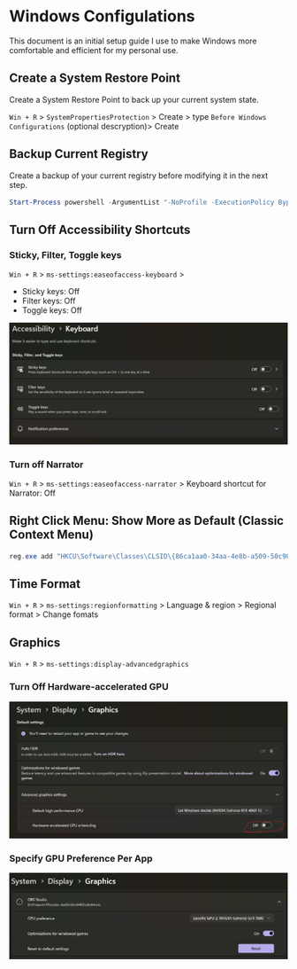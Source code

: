 # Windows Configulations

This document is an initial setup guide I use to make Windows more comfortable and efficient for my personal use.

## Create a System Restore Point

Create a System Restore Point to back up your current system state.

`Win + R` > `SystemPropertiesProtection` > Create >  type `Before Windows Configurations` (optional descryption)> Create

## Backup Current Registry

Create a backup of your current registry before modifying it in the next step.

```ps1
Start-Process powershell -ArgumentList "-NoProfile -ExecutionPolicy Bypass -File `"$(Resolve-Path .\scripts\Backup-Registry-HKCU.ps1)`"" -Verb RunAs
```

## Turn Off Accessibility Shortcuts

### Sticky, Filter, Toggle keys

`Win + R` > `ms-settings:easeofaccess-keyboard` >

- Sticky keys: Off
- Filter keys: Off
- Toggle keys: Off

![alt text](img/turn-off-sticky.png)

### Turn off Narrator

`Win + R` > `ms-settings:easeofaccess-narrator` > Keyboard shortcut for Narrator: Off

## Right Click Menu: Show More as Default (Classic Context Menu)

```ps1
reg.exe add "HKCU\Software\Classes\CLSID\{86ca1aa0-34aa-4e8b-a509-50c905bae2a2}\InprocServer32" /f /ve
```

## Time Format

`Win + R` > `ms-settings:regionformatting` > Language & region > Regional format > Change fomats

## Graphics

`Win + R` > `ms-settings:display-advancedgraphics`

### Turn Off Hardware-accelerated GPU

![alt text](img/turn-off-hardware-accelerated-gpu.png)

### Specify GPU Preference Per App

![alt text](img/graphics-conf-per-app.png)
